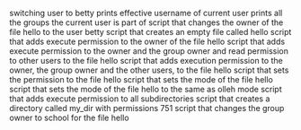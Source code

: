 switching user to betty
prints effective username of current user
prints all the groups the current user is part of
script that changes the owner of the file hello to the user betty
script that creates an empty file called hello
script that adds execute permission to the owner of the file hello
script that adds execute permission to the owner and the group owner and read permission to other users to the file hello
script that adds execution permission to the owner, the group owner and the other users, to the file hello
script that sets the permission to the file hello
script that sets the mode of the file hello
script that sets the mode of the file hello to the same as olleh mode
script that adds execute permission to all subdirectories
script that creates a directory called my_dir with permissions 751
script that changes the group owner to school for the file hello
